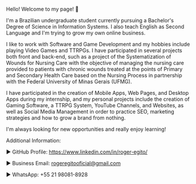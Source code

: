 Hello! Welcome to my page! 👋

I'm a Brazilian undergraduate student currently pursuing a Bachelor's Degree of Science in Information Systems. I also teach English as Second Language and I'm trying to grow my own online business. 

I like to work with Software and Game Development and my hobbies include playing Video Games and TTRPGs. I have participated in several projects both front and back-end, such as a project of the Systematization of Wounds for Nursing Care with the objective of managing the nursing care provided to patients with chronic wounds treated at the points of Primary and Secondary Health Care based on the Nursing Process in partnership with the Federal University of Minas Gerais (UFMG).

I have participated in the creation of Mobile Apps, Web Pages, and Desktop Apps during my internship, and my personal projects include the creation of Gaming Software, a TTRPG System, YouTube Channels, and Websites, as well as Social Media Management in order to practice SEO, marketing strategies and how to grow a brand from nothing.

I'm always looking for new opportunities and really enjoy learning!

Additional Information:

► GitHub Profile: https://www.linkedin.com/in/roger-egito/

► Business Email: rogeregitooficial@gmail.com

► WhatsApp: +55 21 98081-8928
